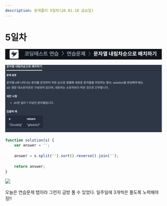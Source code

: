 ```yaml
---
description: 문제풀이 5일차(20.01.10 금요일)
---
```


# 5일차

![](<../.gitbook/assets/image (2).png>)

![](<../.gitbook/assets/image (4).png>)

```javascript
function solution(s) {
    var answer = '';
    
    answer = s.split('').sort().reverse().join('');
    
    return answer;
}
```

![](broken-reference)

오늘은 연습문제 탭이라 그런지 금방 풀 수 있었다. 일주일에 3개씩은 풀도록 노력해야징!!
